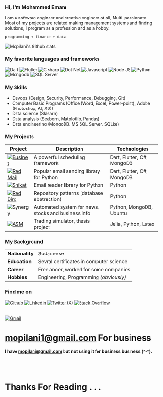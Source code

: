 ### Hi, I'm Mohammed Emam


I am a software engineer and creative engineer at all, Multi-passionate.
Most of my projects are related making management systems and finding solutions,
I program as a profession and as a hobby.

```julia
programming + finance + data
```

![Mopilani's Github stats](https://github-readme-stats.vercel.app/api?username=Mopilani&show_icons=true&theme=tokyonight)

### My favorite languages and frameworks

![Dart](https://img.shields.io/badge/Dart-54C5F8?style=for-the-badge&logo=dart&logoColor=white)
![Flutter](https://img.shields.io/badge/Flutter-54C5F8?style=for-the-badge&logo=flutter&logoColor=white)
![C sharp](https://img.shields.io/badge/C%20sharp-280068?style=for-the-badge&logo=csharp&logoColor=wite)
![Dot Net](https://img.shields.io/badge/Dot%20Net-A179DC?style=for-the-badge&logo=dotnet&logoColor=white)
![Javascript](https://img.shields.io/badge/Javascript-FFD43B?style=for-the-badge&logo=javascript&logoColor=darkgreen)
![Node JS](https://img.shields.io/badge/Node%20js-FFD43B?style=for-the-badge&logo=node&logoColor=darkgreen)
![Python](https://img.shields.io/badge/Python-FFD43B?style=for-the-badge&logo=python&logoColor=darkgreen)
![Mongodb](https://img.shields.io/badge/mongo%20db-ffffff?style=for-the-badge&logo=mongodb&logoColor=green)
![SQL Server](https://img.shields.io/badge/SQL%20Server-739fff?style=for-the-badge&logo=sql&logoColor=white)

### My Skills

- Devops (Design, Security, Performance, Debugging, Git)
- Computer Basic Programs (Office (Word, Excel, Power-point), Adobe (Photoshop, AI, XD))
- Data science (Sklearn)
- Data analysis (Seaborn, Matplotlib, Pandas)
- Data engineering (MongoDB, MS SQL Server, SQLite)

### My Projects

| Project                                                                                                                                                                                     | Description                                         | Technologies                |
| ------------------------------------------------------------------------------------------------------------------------------------------------------------------------------------------- | --------------------------------------------------- | --------------------------- |
| [![Businet](https://img.shields.io/badge/Rocketry-A40606?style=for-the-badge&logo=flutter&logoColor=blue&color=white)](https://github.com/Miksus/rocketry)                                  | A powerful scheduling framework                     | Dart, Flutter, C#, MongoDB                      |
| [![Red Mail](https://img.shields.io/badge/Red%20Mail-A40606?style=for-the-badge&logo=flutter&logoColor=white&color=darkred)](https://github.com/Miksus/red-mail)                             | Popular email sending library for Python            | Dart, Flutter, C#, MongoDB                      |
| [![Shikat](https://img.shields.io/badge/Red%20Box-A40606?style=for-the-badge&logo=flutter&logoColor=white&color=darkred)](https://github.com/Miksus/red-box)                             | Email reader library for Python            | Python                      |
| [![Red Bird](https://img.shields.io/badge/Red%20Bird-A40606?style=for-the-badge&logo=dart&logoColor=white&color=red)](https://github.com/Miksus/red-bird)                                 | Repository patterns (database abstraction)          | Python                      |
| ![Synergy](https://img.shields.io/badge/Synergy-07129C?style=for-the-badge&logo=python&logoColor=white)                                                                                     | Automated system for news, stocks and business info | Python, MongoDB, Ubuntu     |
| [![ASM](https://img.shields.io/badge/ASM-9558B2?style=for-the-badge&logo=dotnet&logoColor=white)](https://github.com/Miksus/thesis-computational-artificial-market)  | Trading simulator, thesis project                   | Julia, Python, Latex        |


### My Background

|                |                                            |
|----------------|--------------------------------------------|
|**Nationality** |Sudaneese                                   |
|**Education**   |Sevral certificates in computer science     |
|**Career**      |Freelancer, worked for some companies       |
|**Hobbies**     |Engineering, Programming *(obviously)*      |


### Find me on

[![Github](https://img.shields.io/badge/GitHub-100000?style=for-the-badge&logo=github&logoColor=white)](https://github.com/Mopilani)
[![Linkedin](https://img.shields.io/badge/LinkedIn-0077B5?style=for-the-badge&logo=linkedin&logoColor=white)](https://www.linkedin.com/in/mopilani/)
[![Twitter (X)](https://img.shields.io/badge/Twitter-100000?style=for-the-badge&logo=x&logoColor=white)](https://www.twitter.com/mopilani/)
[![Stack Overflow](https://img.shields.io/badge/Stack%20Overflow-0077B5?style=for-the-badge&logo=stackoverflow&color=white)](https://stackoverflow.com/users/13696660/mopilani)
<br/>
<br/>
<br/>
[![Gmail](https://img.shields.io/badge/Gmail-D14836?style=for-the-badge&logo=gmail&logoColor=white)](malito:mopilani1@gmail.com) 
# mopilani1@gmail.com For business
#### I have mopilani@gmail.com but not using it for business business (^-^).

<br/>
<br/>

# Thanks For Reading . . .
